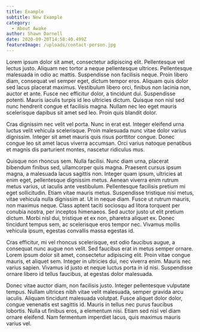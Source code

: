 ```yaml
---
title: Example
subtitle: New Example
category:
  - About Awake
author: Shawn Darnell
date: 2020-09-20T14:58:40.499Z
featureImage: /uploads/contact-person.jpg
---
```

<!--StartFragment-->

Lorem ipsum dolor sit amet, consectetur adipiscing elit. Pellentesque vel lectus justo. Aliquam nec tortor a neque pellentesque ultrices. Pellentesque malesuada in odio ac mattis. Suspendisse non facilisis neque. Proin libero diam, consequat vel semper eget, dictum tempor eros. Aliquam quis dolor sed lacus placerat maximus. Vestibulum libero orci, finibus non lacinia non, auctor et ante. Fusce nec efficitur dolor, a tincidunt dui. Suspendisse potenti. Mauris iaculis turpis id leo ultricies dictum. Quisque non nisl sed nunc hendrerit congue et facilisis magna. Nullam nec leo eget mauris scelerisque dapibus sit amet sed leo. Proin quis blandit dolor.

Cras dignissim nec velit vel porta. Nunc in erat est. Integer eleifend urna luctus velit vehicula scelerisque. Proin malesuada nunc vitae dolor varius dignissim. Integer sit amet mauris quis risus porttitor congue. Donec congue leo sit amet lacus viverra accumsan. Orci varius natoque penatibus et magnis dis parturient montes, nascetur ridiculus mus.

Quisque non rhoncus sem. Nulla facilisi. Nunc diam urna, placerat bibendum finibus sed, ullamcorper quis magna. Praesent cursus ipsum magna, a malesuada lacus sagittis non. Integer quam ipsum, ultricies at enim eget, pellentesque dignissim metus. Aenean viverra enim rutrum metus varius, ut iaculis ante vestibulum. Pellentesque facilisis pretium mi eget sollicitudin. Etiam vitae mauris metus. Suspendisse tristique nisi metus, vitae vehicula nulla dignissim at. Ut in neque diam. Fusce ut rutrum mauris, non maximus neque. Class aptent taciti sociosqu ad litora torquent per conubia nostra, per inceptos himenaeos. Sed auctor justo ut elit pretium dictum. Morbi nisl dui, tristique et ex non, pharetra aliquet ex. Donec tincidunt tempus sem, ac scelerisque eros tempor nec. Vivamus mollis vehicula ipsum, egestas convallis massa egestas id.

Cras efficitur, mi vel rhoncus scelerisque, est odio faucibus augue, a consequat nunc augue non velit. Sed faucibus erat in metus semper ornare. Lorem ipsum dolor sit amet, consectetur adipiscing elit. Proin vitae congue mauris, et aliquet sem. Integer in ultricies dui, nec viverra enim. Mauris nec varius sapien. Vivamus id justo et neque luctus porta in id nisi. Suspendisse ornare libero id tellus faucibus, at egestas dolor malesuada.

Donec vitae auctor diam, non facilisis justo. Integer pellentesque vulputate tempus. Nullam ultrices nibh vitae velit malesuada, semper gravida arcu iaculis. Aliquam tincidunt malesuada volutpat. Fusce aliquet dolor dolor, congue venenatis est sagittis id. Mauris in tellus nec purus faucibus lobortis. Nulla ut finibus eros, a elementum nisi. Etiam sed nisl vel diam ornare eleifend. Nam fermentum imperdiet lacus, quis maximus mauris varius vel.

<!--EndFragment-->